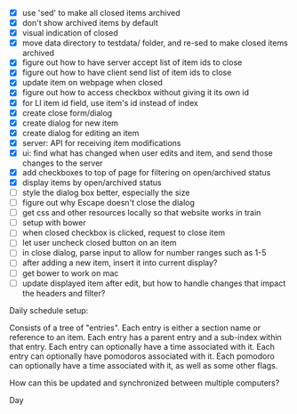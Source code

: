 - [x] use 'sed' to make all closed items archived
- [x] don't show archived items by default
- [x] visual indication of closed
- [x] move data directory to testdata/ folder, and re-sed to make closed items archived
- [x] figure out how to have server accept list of item ids to close
- [x] figure out how to have client send list of item ids to close
- [x] update item on webpage when closed
- [x] figure out how to access checkbox without giving it its own id
- [x] for LI item id field, use item's id instead of index
- [x] create close form/dialog
- [x] create dialog for new item
- [x] create dialog for editing an item
- [x] server: API for receiving item modifications
- [x] ui: find what has changed when user edits and item, and send those changes to the server
- [x] add checkboxes to top of page for filtering on open/archived status
- [x] display items by open/archived status
- [ ] style the dialog box better, especially the size
- [ ] figure out why Escape doesn't close the dialog
- [ ] get css and other resources locally so that website works in train
- [ ] setup with bower
- [ ] when closed checkbox is clicked, request to close item
- [ ] let user uncheck closed button on an item
- [ ] in close dialog, parse input to allow for number ranges such as 1-5
- [ ] after adding a new item, insert it into current display?
- [ ] get bower to work on mac
- [ ] update displayed item after edit, but how to handle changes that impact the headers and filter?

Daily schedule setup:

Consists of a tree of "entries".
Each entry is either a section name or reference to an item.
Each entry has a parent entry and a sub-index within that entry.
Each entry can optionally have a time associated with it.
Each entry can optionally have pomodoros associated with it.
Each pomodoro can optionally have a time associated with it, as well as some other flags.

How can this be updated and synchronized between multiple computers?

Day
